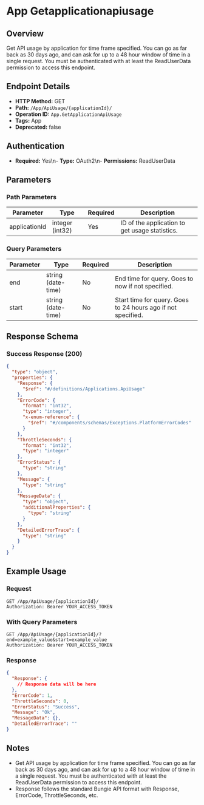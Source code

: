 # App Getapplicationapiusage

## Overview
Get API usage by application for time frame specified. You can go as far back as 30 days ago, and can ask for up to a 48 hour window of time in a single request. You must be authenticated with at least the ReadUserData permission to access this endpoint.

## Endpoint Details
- **HTTP Method:** GET
- **Path:** `/App/ApiUsage/{applicationId}/`
- **Operation ID:** `App.GetApplicationApiUsage`
- **Tags:** App
- **Deprecated:** false

## Authentication
- **Required:** Yes\n- **Type:** OAuth2\n- **Permissions:** ReadUserData

## Parameters

### Path Parameters
| Parameter | Type | Required | Description |
|-----------|------|----------|-------------|
| applicationId | integer (int32) | Yes | ID of the application to get usage statistics. |

### Query Parameters
| Parameter | Type | Required | Description |
|-----------|------|----------|-------------|
| end | string (date-time) | No | End time for query. Goes to now if not specified. |
| start | string (date-time) | No | Start time for query. Goes to 24 hours ago if not specified. |


## Response Schema

### Success Response (200)
```json
{
  "type": "object",
  "properties": {
    "Response": {
      "$ref": "#/definitions/Applications.ApiUsage"
    },
    "ErrorCode": {
      "format": "int32",
      "type": "integer",
      "x-enum-reference": {
        "$ref": "#/components/schemas/Exceptions.PlatformErrorCodes"
      }
    },
    "ThrottleSeconds": {
      "format": "int32",
      "type": "integer"
    },
    "ErrorStatus": {
      "type": "string"
    },
    "Message": {
      "type": "string"
    },
    "MessageData": {
      "type": "object",
      "additionalProperties": {
        "type": "string"
      }
    },
    "DetailedErrorTrace": {
      "type": "string"
    }
  }
}
```


## Example Usage

### Request
```http
GET /App/ApiUsage/{applicationId}/
Authorization: Bearer YOUR_ACCESS_TOKEN
```

### With Query Parameters
```http
GET /App/ApiUsage/{applicationId}/?end=example_value&start=example_value
Authorization: Bearer YOUR_ACCESS_TOKEN
```

### Response
```json
{
  "Response": {
    // Response data will be here
  },
  "ErrorCode": 1,
  "ThrottleSeconds": 0,
  "ErrorStatus": "Success",
  "Message": "Ok",
  "MessageData": {},
  "DetailedErrorTrace": ""
}
```

## Notes
- Get API usage by application for time frame specified. You can go as far back as 30 days ago, and can ask for up to a 48 hour window of time in a single request. You must be authenticated with at least the ReadUserData permission to access this endpoint.
- Response follows the standard Bungie API format with Response, ErrorCode, ThrottleSeconds, etc.
